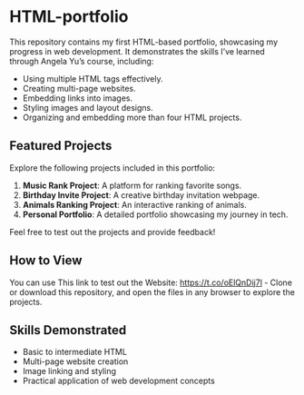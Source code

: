 # HTML-portfolio
This repository contains my first HTML-based portfolio, showcasing my progress in web development. It demonstrates the skills I’ve learned through Angela Yu’s course, including:

- Using multiple HTML tags effectively.
- Creating multi-page websites.
- Embedding links into images.
- Styling images and layout designs.
- Organizing and embedding more than four HTML projects.

## Featured Projects
Explore the following projects included in this portfolio:
1. **Music Rank Project**: A platform for ranking favorite songs.
2. **Birthday Invite Project**: A creative birthday invitation webpage.
3. **Animals Ranking Project**: An interactive ranking of animals.
4. **Personal Portfolio**: A detailed portfolio showcasing my journey in tech.

Feel free to test out the projects and provide feedback!

## How to View
You can use This link to test out the Website: https://t.co/oElQnDij7l - Clone or download this repository, and open the files in any browser to explore the projects.

## Skills Demonstrated
- Basic to intermediate HTML
- Multi-page website creation
- Image linking and styling
- Practical application of web development concepts

